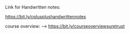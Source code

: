 Link for Handwritten notes:

https://bit.ly/cplusplushandwrittennotes


course overview: -->  https://bit.ly/courseoverviewsuretrust
